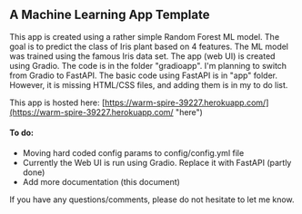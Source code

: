 ## A Machine Learning App Template

This app is created using a rather simple Random Forest ML model. The goal is to predict the class of Iris plant based on 4 features. The ML model was trained using the famous Iris data set. The app (web UI) is created using Gradio. The code is in the folder "gradioapp". I'm planning to switch from Gradio to FastAPI. The basic code using FastAPI is in "app" folder. However, it is missing HTML/CSS files, and adding them is in my to do list.  


This app is hosted here: [https://warm-spire-39227.herokuapp.com/](https://warm-spire-39227.herokuapp.com/ "here")


#### To do:

* Moving hard coded config params to config/config.yml file
* Currently the Web UI is run using Gradio. Replace it with FastAPI (partly done)
* Add more documentation (this document)


If you have any questions/comments, please do not hesitate to let me know. 
